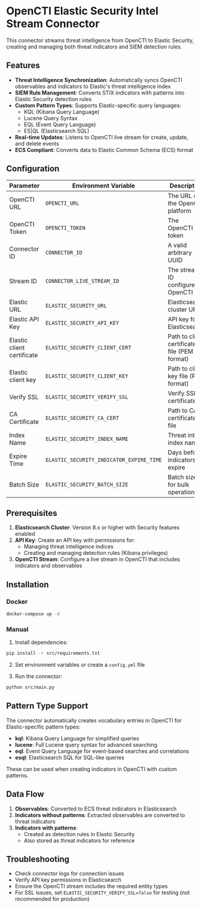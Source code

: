 # OpenCTI Elastic Security Intel Stream Connector

This connector streams threat intelligence from OpenCTI to Elastic Security, creating and managing both threat indicators and SIEM detection rules.

## Features

- **Threat Intelligence Synchronization**: Automatically syncs OpenCTI observables and indicators to Elastic's threat intelligence index
- **SIEM Rule Management**: Converts STIX indicators with patterns into Elastic Security detection rules
- **Custom Pattern Types**: Supports Elastic-specific query languages:
  - KQL (Kibana Query Language)
  - Lucene Query Syntax
  - EQL (Event Query Language)
  - ES|QL (Elasticsearch SQL)
- **Real-time Updates**: Listens to OpenCTI live stream for create, update, and delete events
- **ECS Compliant**: Converts data to Elastic Common Schema (ECS) format

## Configuration

| Parameter | Environment Variable | Description | Default |
|-----------|---------------------|-------------|----|
| OpenCTI URL | `OPENCTI_URL` | The URL of the OpenCTI platform | - |
| OpenCTI Token | `OPENCTI_TOKEN` | The OpenCTI token | - |
| Connector ID | `CONNECTOR_ID` | A valid arbitrary UUID | - |
| Stream ID | `CONNECTOR_LIVE_STREAM_ID` | The stream ID configured in OpenCTI | - |
| Elastic URL | `ELASTIC_SECURITY_URL` | Elasticsearch cluster URL | - |
| Elastic API Key | `ELASTIC_SECURITY_API_KEY` | API key for Elasticsearch | - |
| Elastic client certificate | `ELASTIC_SECURITY_CLIENT_CERT` | Path to client certificate file (PEM format) | - |
| Elastic client key | `ELASTIC_SECURITY_CLIENT_KEY` | Path to client key file (PEM format) | - |
| Verify SSL | `ELASTIC_SECURITY_VERIFY_SSL` | Verify SSL certificates | true |
| CA Certificate | `ELASTIC_SECURITY_CA_CERT` | Path to CA certificate file | - |
| Index Name | `ELASTIC_SECURITY_INDEX_NAME` | Threat intel index name | `logs-ti_custom_opencti.indicator` |
| Expire Time | `ELASTIC_SECURITY_INDICATOR_EXPIRE_TIME` | Days before indicators expire | 90 |
| Batch Size | `ELASTIC_SECURITY_BATCH_SIZE` | Batch size for bulk operations | 100 |

## Prerequisites

1. **Elasticsearch Cluster**: Version 8.x or higher with Security features enabled
2. **API Key**: Create an API key with permissions for:
   - Managing threat intelligence indices
   - Creating and managing detection rules (Kibana privileges)
3. **OpenCTI Stream**: Configure a live stream in OpenCTI that includes indicators and observables

## Installation

### Docker

```bash
docker-compose up -d
```

### Manual

1. Install dependencies:
```bash
pip install -r src/requirements.txt
```

2. Set environment variables or create a `config.yml` file

3. Run the connector:
```bash
python src/main.py
```

## Pattern Type Support

The connector automatically creates vocabulary entries in OpenCTI for Elastic-specific pattern types:

- **kql**: Kibana Query Language for simplified queries
- **lucene**: Full Lucene query syntax for advanced searching
- **eql**: Event Query Language for event-based searches and correlations
- **esql**: Elasticsearch SQL for SQL-like queries

These can be used when creating indicators in OpenCTI with custom patterns.

## Data Flow

1. **Observables**: Converted to ECS threat indicators in Elasticsearch
2. **Indicators without patterns**: Extracted observables are converted to threat indicators
3. **Indicators with patterns**: 
   - Created as detection rules in Elastic Security
   - Also stored as threat indicators for reference

## Troubleshooting

- Check connector logs for connection issues
- Verify API key permissions in Elasticsearch
- Ensure the OpenCTI stream includes the required entity types
- For SSL issues, set `ELASTIC_SECURITY_VERIFY_SSL=false` for testing (not recommended for production)
